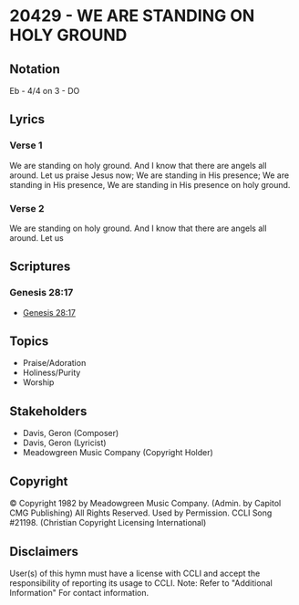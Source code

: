# 20429 - WE ARE STANDING ON HOLY GROUND

## Notation

Eb - 4/4 on 3 - DO

## Lyrics

### Verse 1

We are standing on holy ground. And I know that there are angels all around. Let us praise Jesus now; We are standing in His presence; We are standing in His presence, We are standing in His presence on holy ground.

### Verse 2

We are standing on holy ground. And I know that there are angels all around. Let us 


## Scriptures

### Genesis 28:17

- [Genesis 28:17](https://www.biblegateway.com/passage/?search=Genesis%2028%3A17)


## Topics

- Praise/Adoration
- Holiness/Purity
- Worship

## Stakeholders

- Davis, Geron (Composer)
- Davis, Geron (Lyricist)
- Meadowgreen Music Company (Copyright Holder)

## Copyright

© Copyright 1982 by Meadowgreen Music Company. (Admin. by Capitol CMG Publishing) All Rights Reserved. Used by Permission. CCLI Song #21198.
(Christian Copyright Licensing International)

## Disclaimers

User(s) of this hymn must have a license with CCLI and accept the responsibility of reporting its usage to CCLI.
Note: Refer to "Additional Information" For contact information.

